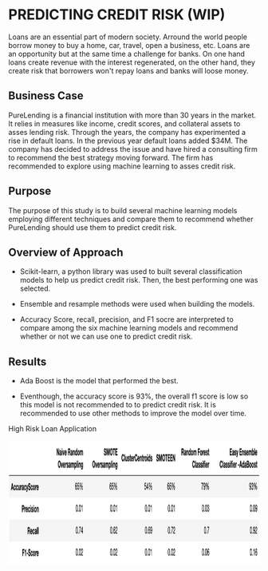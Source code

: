 # PREDICTING CREDIT RISK (WIP)

Loans are an essential part of modern society.  Arround the world  people borrow money to buy a home, car, travel, open a business, etc.  Loans are an opportunity but at the same time a challenge for banks.  On one hand loans create revenue with the interest regenerated, on the other hand, they create risk that borrowers won't repay loans and banks will loose money.  


## Business Case

PureLending is a financial institution with more than 30 years in the market.  It relies in measures like income, credit scores, and collateral assets to asses lending risk.  Through the years, the company has experimented a rise in default loans.  In the previous year default loans added $34M. The company has decided to address the issue and have hired a consulting firm to recommend the best strategy moving forward.  The firm has recommended to explore using machine learning to asses credit risk.

## Purpose

The purpose of this study is to build several machine learning models employing different techniques and compare them to recommend whether PureLending should use them to predict credit risk.  


## Overview of Approach

* Scikit-learn, a python library was used to built several classification models to help us predict credit risk. Then, the best performing one was selected.

* Ensemble and resample methods were used when building the models.

* Accuracy Score, recall, precision, and F1 socre are interpreted to compare among the six machine learning models and recommend whether or not we can use one to predict credit risk.


## Results
 
* Ada Boost is the model that performed the best.

* Eventhough, the accuracy score is 93%, the overall f1 score is low so this model is not recommended to to predict credit risk. It is recommended to use other methods to improve the model over time.

High Risk Loan Application

<img src= "https://github.com/NataliaVelasquez18/credit-risk/blob/main/Resources/summary.png" width="750" height="250" />


